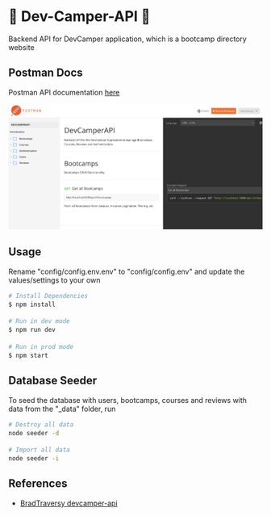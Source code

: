 # 📖 Dev-Camper-API 📖

Backend API for DevCamper application, which is a bootcamp directory website

## Postman Docs

Postman API documentation [here](https://documenter.getpostman.com/view/9366343/SWTK3ZQF?version=latest)

![postman-docs](images/postman-docs.png)

## Usage

Rename "config/config.env.env" to "config/config.env" and update the values/settings to your own

```bash
# Install Dependencies
$ npm install

# Run in dev mode
$ npm run dev

# Run in prod mode
$ npm start
```

## Database Seeder

To seed the database with users, bootcamps, courses and reviews with data from the "\_data" folder, run

```bash
# Destroy all data
node seeder -d

# Import all data
node seeder -i
```

## References

- [BradTraversy devcamper-api](https://github.com/bradtraversy/devcamper-api)

